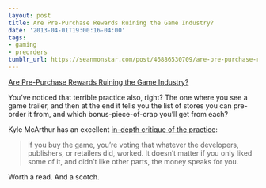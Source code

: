 ```yaml
---
layout: post
title: Are Pre-Purchase Rewards Ruining the Game Industry?
date: '2013-04-01T19:00:16-04:00'
tags:
- gaming
- preorders
tumblr_url: https://seanmonstar.com/post/46886530709/are-pre-purchase-rewards-ruining-the-game
---
```

[Are Pre-Purchase Rewards Ruining the Game Industry?](http://rolltonotdie.com/post/46385886573/pre-orders-on-parade-are-pre-purchase-rewards-ruining)  

You’ve noticed that terrible practice also, right? The one where you see a game trailer, and then at the end it tells you the list of stores you can pre-order it from, and which bonus-piece-of-crap you’ll get from each?

Kyle McArthur has an excellent [in-depth critique of the practice](http://rolltonotdie.com/post/46385886573/pre-orders-on-parade-are-pre-purchase-rewards-ruining):

> If you buy the game, you’re voting that whatever the developers, publishers, or retailers did, worked. It doesn’t matter if you only liked some of it, and didn’t like other parts, the money speaks for you.

Worth a read. And a scotch.

